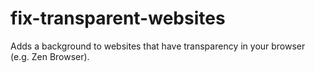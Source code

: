 # fix-transparent-websites
Adds a background to websites that have transparency in your browser (e.g. Zen Browser).
